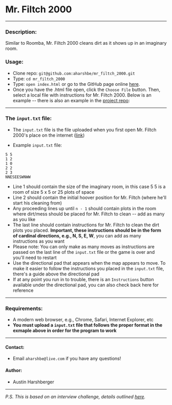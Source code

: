 # Mr. Filtch 2000
***
### Description:
  Similar to Roomba, Mr. Filtch 2000 cleans dirt as it shows up in an imaginary room.

### Usage:
* Clone repo: `git@github.com:aharshbe/mr_filtch_2000.git`
* Type: `cd mr_filtch_2000`
* Type: `open index.html` or go to the GitHub page online [here](https://aharshbe.github.io/mr_filtch_2000/).
* Once you have the .html file open, click the `Choose File` button. Then, select a local file with instructions for Mr. Filtch 2000. Below is an example -- there is also an example in the [project repo](https://github.com/aharshbe/mr_filtch_2000):
***
### The `input.txt` file:

* The `input.txt` file is the file uploaded when you first open Mr. Filtch 2000's place on the internet ([link](https://aharshbe.github.io/mr_filtch_2000/))

* Example  `input.txt` file:
```
5 5
1 2
1 0
2 2
2 3
NNESEESWNWW
```

* Line 1 should contain the size of the imaginary room, in this case 5 5 is a room of size 5 x 5 or 25 plots of space
* Line 2 should contain the initial hoover position for Mr. Filtch (where he'll start his cleaning from)
* Any proceeding lines up until `n - 1` should contain plots in the room where dirt/mess should be placed for Mr. Filtch to clean -- add as many as you like
* The last line should contain instructions for Mr. Filtch to clean the dirt plots you placed. **Important, these instructions should be in the form of cardinal directions, e.g., N, S, E, W**, you can add as many instructions as you want
* Please note: You can only make as many moves as instructions are passed on the last line of the `input.txt` file or the game is over and you'll need to restart
* Use the directional pad that appears when the map appears to move. To make it easier to follow the instructions you placed in the `input.txt` file, there's a guide above the directional pad
* If at any point you run in to trouble, there is an `Instructions` button available under the directional pad, you can also check back here for reference
***

### Requirements:
* A modern web browser, e.g., Chrome, Safari, Internet Explorer, etc
* **You must upload a `input.txt` file that follows the proper format in the exmaple above in order for the program to work**

***

#### Contact:
* Email `aharshbe@live.com` if you have any questions!

#### Author:
* Austin Harshberger

***
*P.S. This is based on an interview challenge, details outlined [here](https://gist.github.com/alirussell/2d200d21f117f8d570667daa7acdbae5#https://gist.github.com/alirussell/2d200d21f117f8d570667daa7acdbae5).*
